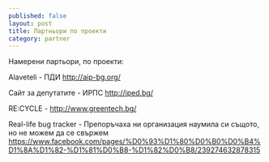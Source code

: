 ```yaml
---
published: false
layout: post
title: Партньори по проекти
category: partner
---
```


Намерени партьори, по проекти:

Alaveteli - ПДИ http://aip-bg.org/

Сайт за депутатите - ИРПС http://iped.bg/

RE:CYCLE - http://www.greentech.bg/

Real-life bug tracker - Препоръчаха ни организация наумила си същото, но не можем да се свържем https://www.facebook.com/pages/%D0%93%D1%80%D0%B0%D0%B4%D1%8A%D1%82-%D1%81%D0%B8-%D1%82%D0%B8/239274632878315